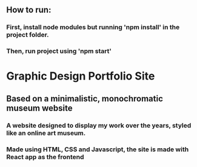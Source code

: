 ## How to run:
### First, install node modules but running 'npm install' in the project folder.
### Then, run project using 'npm start'

# Graphic Design Portfolio Site
## Based on a minimalistic, monochromatic museum website
### A website designed to display my work over the years, styled like an online art museum. 
### Made using HTML, CSS and Javascript, the site is made with React app as the frontend
